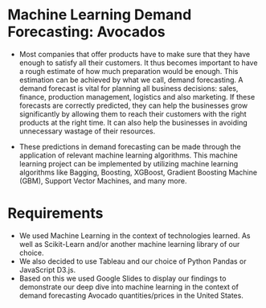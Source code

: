 # Machine Learning Demand Forecasting: Avocados

* Most companies that offer products have to make sure that they have enough to satisfy all their customers. It thus becomes important to have a rough estimate of how much preparation would be enough. This estimation can be achieved by what we call, demand forecasting.  A demand forecast is vital for planning all business decisions: sales, finance, production management, logistics and also marketing. If these forecasts are correctly predicted, they can help the businesses grow significantly by allowing them to reach their customers with the right products at the right time. It can also help the businesses in avoiding unnecessary wastage of their resources.

* These predictions in demand forecasting can be made through the application of relevant machine learning algorithms. This machine learning project can be implemented by utilizing machine learning algorithms like Bagging, Boosting, XGBoost, Gradient Boosting Machine (GBM), Support Vector Machines, and many more.

# Requirements 

* We used Machine Learning in the context of technologies learned.  As well as Scikit-Learn and/or another machine learning library of our choice.
* We also decided to use Tableau and our choice of Python Pandas or JavaScript D3.js.
* Based on this we used Google Slides to display our findings to demonstrate our deep dive into machine learning in the context of demand forecasting Avocado quantities/prices in the United States. 

